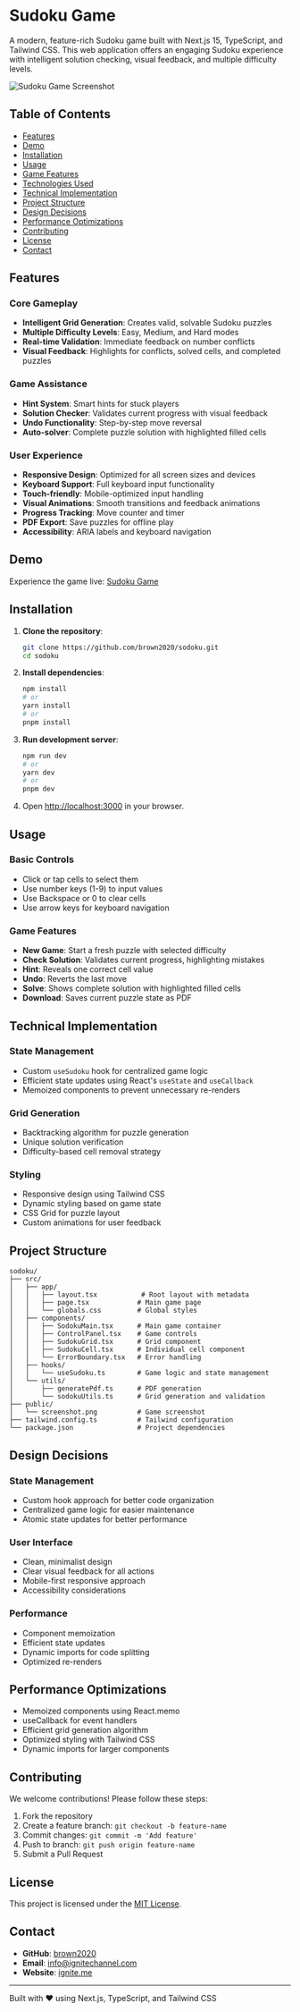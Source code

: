 # Sudoku Game

A modern, feature-rich Sudoku game built with Next.js 15, TypeScript, and Tailwind CSS. This web application offers an engaging Sudoku experience with intelligent solution checking, visual feedback, and multiple difficulty levels.

![Sudoku Game Screenshot](./public/screenshot.png) <!-- Include an updated screenshot of your app -->

## Table of Contents

- [Features](#features)
- [Demo](#demo)
- [Installation](#installation)
- [Usage](#usage)
- [Game Features](#game-features)
- [Technologies Used](#technologies-used)
- [Technical Implementation](#technical-implementation)
- [Project Structure](#project-structure)
- [Design Decisions](#design-decisions)
- [Performance Optimizations](#performance-optimizations)
- [Contributing](#contributing)
- [License](#license)
- [Contact](#contact)

## Features

### Core Gameplay

- **Intelligent Grid Generation**: Creates valid, solvable Sudoku puzzles
- **Multiple Difficulty Levels**: Easy, Medium, and Hard modes
- **Real-time Validation**: Immediate feedback on number conflicts
- **Visual Feedback**: Highlights for conflicts, solved cells, and completed puzzles

### Game Assistance

- **Hint System**: Smart hints for stuck players
- **Solution Checker**: Validates current progress with visual feedback
- **Undo Functionality**: Step-by-step move reversal
- **Auto-solver**: Complete puzzle solution with highlighted filled cells

### User Experience

- **Responsive Design**: Optimized for all screen sizes and devices
- **Keyboard Support**: Full keyboard input functionality
- **Touch-friendly**: Mobile-optimized input handling
- **Visual Animations**: Smooth transitions and feedback animations
- **Progress Tracking**: Move counter and timer
- **PDF Export**: Save puzzles for offline play
- **Accessibility**: ARIA labels and keyboard navigation

## Demo

Experience the game live: [Sudoku Game](https://sodokuapp.vercel.app/)

## Installation

1. **Clone the repository**:

   ```bash
   git clone https://github.com/brown2020/sodoku.git
   cd sodoku
   ```

2. **Install dependencies**:

   ```bash
   npm install
   # or
   yarn install
   # or
   pnpm install
   ```

3. **Run development server**:

   ```bash
   npm run dev
   # or
   yarn dev
   # or
   pnpm dev
   ```

4. Open [http://localhost:3000](http://localhost:3000) in your browser.

## Usage

### Basic Controls

- Click or tap cells to select them
- Use number keys (1-9) to input values
- Use Backspace or 0 to clear cells
- Use arrow keys for keyboard navigation

### Game Features

- **New Game**: Start a fresh puzzle with selected difficulty
- **Check Solution**: Validates current progress, highlighting mistakes
- **Hint**: Reveals one correct cell value
- **Undo**: Reverts the last move
- **Solve**: Shows complete solution with highlighted filled cells
- **Download**: Saves current puzzle state as PDF

## Technical Implementation

### State Management

- Custom `useSudoku` hook for centralized game logic
- Efficient state updates using React's `useState` and `useCallback`
- Memoized components to prevent unnecessary re-renders

### Grid Generation

- Backtracking algorithm for puzzle generation
- Unique solution verification
- Difficulty-based cell removal strategy

### Styling

- Responsive design using Tailwind CSS
- Dynamic styling based on game state
- CSS Grid for puzzle layout
- Custom animations for user feedback

## Project Structure

```
sodoku/
├── src/
│   ├── app/
│   │   ├── layout.tsx           # Root layout with metadata
│   │   ├── page.tsx            # Main game page
│   │   └── globals.css         # Global styles
│   ├── components/
│   │   ├── SodokuMain.tsx      # Main game container
│   │   ├── ControlPanel.tsx    # Game controls
│   │   ├── SudokuGrid.tsx      # Grid component
│   │   ├── SudokuCell.tsx      # Individual cell component
│   │   └── ErrorBoundary.tsx   # Error handling
│   ├── hooks/
│   │   └── useSudoku.ts        # Game logic and state management
│   └── utils/
│       ├── generatePdf.ts      # PDF generation
│       └── sodokuUtils.ts      # Grid generation and validation
├── public/
│   └── screenshot.png          # Game screenshot
├── tailwind.config.ts          # Tailwind configuration
└── package.json                # Project dependencies
```

## Design Decisions

### State Management

- Custom hook approach for better code organization
- Centralized game logic for easier maintenance
- Atomic state updates for better performance

### User Interface

- Clean, minimalist design
- Clear visual feedback for all actions
- Mobile-first responsive approach
- Accessibility considerations

### Performance

- Component memoization
- Efficient state updates
- Dynamic imports for code splitting
- Optimized re-renders

## Performance Optimizations

- Memoized components using React.memo
- useCallback for event handlers
- Efficient grid generation algorithm
- Optimized styling with Tailwind CSS
- Dynamic imports for larger components

## Contributing

We welcome contributions! Please follow these steps:

1. Fork the repository
2. Create a feature branch: `git checkout -b feature-name`
3. Commit changes: `git commit -m 'Add feature'`
4. Push to branch: `git push origin feature-name`
5. Submit a Pull Request

## License

This project is licensed under the [MIT License](LICENSE).

## Contact

- **GitHub**: [brown2020](https://github.com/brown2020)
- **Email**: [info@ignitechannel.com](mailto:info@ignitechannel.com)
- **Website**: [ignite.me](https://ignite.me)

---

Built with ❤️ using Next.js, TypeScript, and Tailwind CSS
